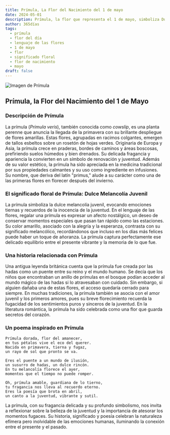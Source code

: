 ```yaml
---
title: Prímula, La Flor del Nacimiento del 1 de mayo
date: 2024-05-01
description: Prímula, la flor que representa el 1 de mayo, simboliza Dulce melancolía juvenil. Descubre su fascinante historia, significado en el lenguaje de las flores y una poesía que celebra su belleza.
author: 365días
tags:
  - prímula
  - flor del día
  - lenguaje de las flores
  - 1 de mayo
  - flor
  - significado floral
  - flor de nacimiento
  - mayo
draft: false
---
```



![Imagen de Prímula](https://cdn.pixabay.com/photo/2020/03/23/13/33/cowslip-4960878_1280.jpg#center)


## Prímula, la Flor del Nacimiento del 1 de Mayo

### Descripción de Prímula

La prímula (_Primula veris_), también conocida como _cowslip_, es una planta perenne que anuncia la llegada de la primavera con su brillante despliegue de flores amarillas. Estas flores, agrupadas en racimos colgantes, emergen de tallos esbeltos sobre un rosetón de hojas verdes. Originaria de Europa y Asia, la prímula crece en praderas, bordes de caminos y áreas boscosas, prefiriendo suelos húmedos y bien drenados. Su delicada fragancia y apariencia la convierten en un símbolo de renovación y juventud. Además de su valor estético, la prímula ha sido apreciada en la medicina tradicional por sus propiedades calmantes y su uso como ingrediente en infusiones. Su nombre, que deriva del latín "primus," alude a su carácter como una de las primeras flores en florecer después del invierno.

### El significado floral de Prímula: Dulce Melancolía Juvenil

La prímula simboliza la dulce melancolía juvenil, evocando emociones tiernas y recuerdos de la inocencia de la juventud. En el lenguaje de las flores, regalar una prímula es expresar un afecto nostálgico, un deseo de conservar momentos especiales que pasan tan rápido como las estaciones. Su color amarillo, asociado con la alegría y la esperanza, contrasta con su significado melancólico, recordándonos que incluso en los días más felices puede haber un toque de añoranza. La prímula captura perfectamente ese delicado equilibrio entre el presente vibrante y la memoria de lo que fue.

### Una historia relacionada con Prímula

Una antigua leyenda británica cuenta que la prímula fue creada por las hadas como un puente entre su reino y el mundo humano. Se decía que los niños que encontraban un anillo de prímulas en el bosque podían acceder al mundo mágico de las hadas si lo atravesaban con cuidado. Sin embargo, si alguien dañaba una de estas flores, el acceso quedaría cerrado para siempre. En muchas tradiciones, la prímula también se asocia con el amor juvenil y los primeros amores, pues su breve florecimiento recuerda la fugacidad de los sentimientos puros y sinceros de la juventud. En la literatura romántica, la prímula ha sido celebrada como una flor que guarda secretos del corazón.

### Un poema inspirado en Prímula

```
Prímula dorada, flor del amanecer,  
en tus pétalos vive el eco del querer.  
Nacida en primavera, tierna y fugaz,  
un rayo de sol que pronto se va.  

Eres el puente a un mundo de ilusión,  
un susurro de hadas, un dulce rincón.  
En tu melancolía florece el ayer,  
momentos que el tiempo no puede romper.  

Oh, prímula amable, guardiana de lo tierno,  
tu fragancia nos lleva al recuerdo eterno.  
Eres la poesía que brota en abril,  
un canto a la juventud, vibrante y sutil.  
```

La prímula, con su fragancia delicada y su profundo simbolismo, nos invita a reflexionar sobre la belleza de la juventud y la importancia de atesorar los momentos fugaces. Su historia, significado y poesía celebran la naturaleza efímera pero inolvidable de las emociones humanas, iluminando la conexión entre el presente y el pasado.


